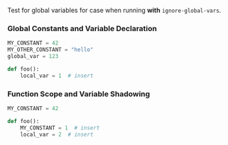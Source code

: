 Test for global variables for case when running **with** `ignore-global-vars`.

### Global Constants and Variable Declaration

```python
MY_CONSTANT = 42
MY_OTHER_CONSTANT = "hello"
global_var = 123

def foo():
    local_var = 1  # insert
```

### Function Scope and Variable Shadowing
```python
MY_CONSTANT = 42

def foo():
    MY_CONSTANT = 1  # insert
    local_var = 2  # insert
```
